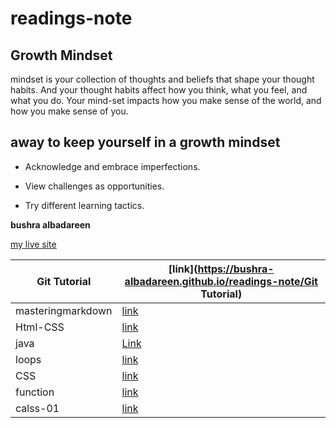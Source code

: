 # readings-note
## Growth Mindset
 mindset is your collection of thoughts and beliefs that shape your thought habits.  And your thought habits affect how you think, what you feel, and what you do.  Your mind-set impacts how you make sense of the world, and how you make sense of you.
##  away to keep yourself in a growth mindset

* Acknowledge and embrace imperfections.

* View challenges as opportunities.

* Try different learning tactics.

**bushra albadareen**

[my live site](https://bushra-albadareen.github.io/readings-note/)

Git Tutorial| [link](https://bushra-albadareen.github.io/readings-note/Git Tutorial)
 --------------| ----------------------------------------------------------------------
 masteringmarkdown | [link](https://bushra-albadareen.github.io/readings-note/masteringmarkdown)
 Html-CSS| [link](https://bushra-albadareen.github.io/readings-note/Html-CSS)
 java|[Link](https://bushra-albadareen.github.io/readings-note/java)
 loops|[link](https://bushra-albadareen.github.io/readings-note/loops)
 CSS|[link](https://bushra-albadareen.github.io/readings-note/CSS)
 function|[link](https://bushra-albadareen.github.io/readings-note/function)
 calss-01| [link](https://bushra-albadareen.github.io/readings-note/calss-01)
 

